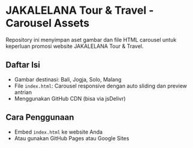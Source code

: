
# JAKALELANA Tour & Travel - Carousel Assets

Repository ini menyimpan aset gambar dan file HTML carousel untuk keperluan promosi website JAKALELANA Tour & Travel.

## Daftar Isi
- Gambar destinasi: Bali, Jogja, Solo, Malang
- File `index.html`: Carousel responsive dengan auto sliding dan preview antrian
- Menggunakan GitHub CDN (bisa via jsDelivr)

## Cara Penggunaan
- Embed `index.html` ke website Anda
- Atau gunakan GitHub Pages atau Google Sites
